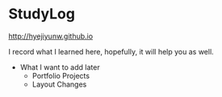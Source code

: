 # StudyLog
http://hyejiyunw.github.io

I record what I learned here, hopefully, it will help you as well. 

- What I want to add later
  - Portfolio Projects
  - Layout Changes
